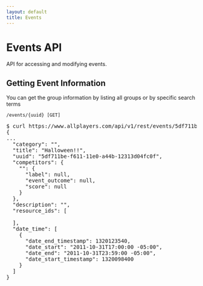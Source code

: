 ```yaml
---
layout: default
title: Events
---
```


# Events API

API for accessing and modifying events.

## Getting Event Information

You can get the group information by listing all groups or by specific search terms

<a id="/events/{uuid}"></a>

    /events/{uuid} [GET]

<pre class="terminal">
$ curl https://www.allplayers.com/api/v1/rest/events/5df711be-f611-11e0-a44b-12313d04fc0f
{
...
  "category": "",
  "title": "Halloween!!",
  "uuid": "5df711be-f611-11e0-a44b-12313d04fc0f",
  "competitors": {
    "": {
      "label": null,
      "event_outcome": null,
      "score": null
    }
  },
  "description": "",
  "resource_ids": [

  ],
  "date_time": [
    {
      "date_end_timestamp": 1320123540,
      "date_start": "2011-10-31T17:00:00 -05:00",
      "date_end": "2011-10-31T23:59:00 -05:00",
      "date_start_timestamp": 1320098400
    }
  ]
}
</pre>
